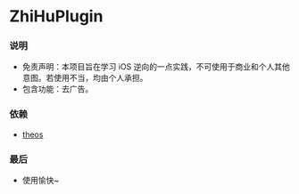 # ZhiHuPlugin
### 说明
* 免责声明：本项目旨在学习 iOS 逆向的一点实践，不可使用于商业和个人其他意图。若使用不当，均由个人承担。
* 包含功能：去广告。

### 依赖

* [theos](https://github.com/theos/theos)

### 最后
* 使用愉快~
